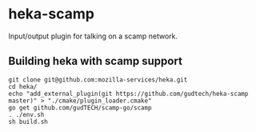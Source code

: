 # heka-scamp

Input/output plugin for talking on a scamp network.

## Building heka with scamp support

```
git clone git@github.com:mozilla-services/heka.git
cd heka/
echo "add_external_plugin(git https://github.com/gudtech/heka-scamp master)" > "./cmake/plugin_loader.cmake"
go get github.com/gudTECH/scamp-go/scamp
. ./env.sh
sh build.sh
```
